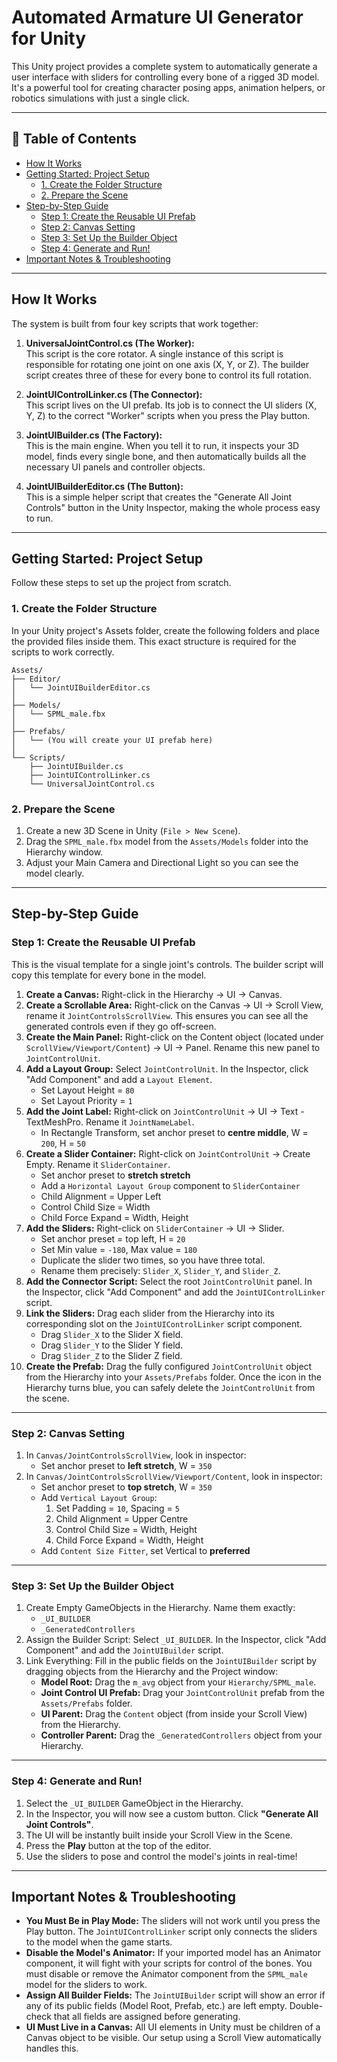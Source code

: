 # Automated Armature UI Generator for Unity

This Unity project provides a complete system to automatically generate a user interface with sliders for controlling every bone of a rigged 3D model. It's a powerful tool for creating character posing apps, animation helpers, or robotics simulations with just a single click.

---

## 📑 Table of Contents
- [How It Works](#how-it-works)
- [Getting Started: Project Setup](#getting-started-project-setup)
  - [1. Create the Folder Structure](#1-create-the-folder-structure)
  - [2. Prepare the Scene](#2-prepare-the-scene)
- [Step-by-Step Guide](#step-by-step-guide)
  - [Step 1: Create the Reusable UI Prefab](#step-1-create-the-reusable-ui-prefab)
  - [Step 2: Canvas Setting](#step-2-canvas-setting)
  - [Step 3: Set Up the Builder Object](#step-3-set-up-the-builder-object)
  - [Step 4: Generate and Run!](#step-4-generate-and-run)
- [Important Notes & Troubleshooting](#important-notes--troubleshooting)

---

## How It Works

The system is built from four key scripts that work together:

1. **UniversalJointControl.cs (The Worker):**  
   This script is the core rotator. A single instance of this script is responsible for rotating one joint on one axis (X, Y, or Z). The builder script creates three of these for every bone to control its full rotation.

2. **JointUIControlLinker.cs (The Connector):**  
   This script lives on the UI prefab. Its job is to connect the UI sliders (X, Y, Z) to the correct "Worker" scripts when you press the Play button.

3. **JointUIBuilder.cs (The Factory):**  
   This is the main engine. When you tell it to run, it inspects your 3D model, finds every single bone, and then automatically builds all the necessary UI panels and controller objects.

4. **JointUIBuilderEditor.cs (The Button):**  
   This is a simple helper script that creates the "Generate All Joint Controls" button in the Unity Inspector, making the whole process easy to run.

---

## Getting Started: Project Setup

Follow these steps to set up the project from scratch.

### 1. Create the Folder Structure

In your Unity project's Assets folder, create the following folders and place the provided files inside them. This exact structure is required for the scripts to work correctly.





```plaintext
Assets/
├── Editor/
│   └── JointUIBuilderEditor.cs
│
├── Models/
│   └── SPML_male.fbx
│
├── Prefabs/
│   └── (You will create your UI prefab here)
│
└── Scripts/
    ├── JointUIBuilder.cs
    ├── JointUIControlLinker.cs
    └── UniversalJointControl.cs
```



### 2. Prepare the Scene

1. Create a new 3D Scene in Unity (`File > New Scene`).  
2. Drag the `SPML_male.fbx` model from the `Assets/Models` folder into the Hierarchy window.  
3. Adjust your Main Camera and Directional Light so you can see the model clearly.  

---

## Step-by-Step Guide

### Step 1: Create the Reusable UI Prefab

This is the visual template for a single joint's controls. The builder script will copy this template for every bone in the model.

1. **Create a Canvas:** Right-click in the Hierarchy → UI → Canvas.  
2. **Create a Scrollable Area:** Right-click on the Canvas → UI → Scroll View, rename it `JointControlsScrollView`. This ensures you can see all the generated controls even if they go off-screen.  
3. **Create the Main Panel:** Right-click on the Content object (located under `ScrollView/Viewport/Content`) → UI → Panel. Rename this new panel to `JointControlUnit`.  
4. **Add a Layout Group:** Select `JointControlUnit`. In the Inspector, click "Add Component" and add a `Layout Element`.  
   - Set Layout Height = `80`  
   - Set Layout Priority = `1`  
5. **Add the Joint Label:** Right-click on `JointControlUnit` → UI → Text - TextMeshPro. Rename it `JointNameLabel`.  
   - In Rectangle Transform, set anchor preset to **centre middle**, W = `200`, H = `50`  
6. **Create a Slider Container:** Right-click on `JointControlUnit` → Create Empty. Rename it `SliderContainer`.  
   - Set anchor preset to **stretch stretch**  
   - Add a `Horizontal Layout Group` component to `SliderContainer`  
   - Child Alignment = Upper Left  
   - Control Child Size = Width  
   - Child Force Expand = Width, Height  
7. **Add the Sliders:** Right-click on `SliderContainer` → UI → Slider.  
   - Set anchor preset = top left, H = `20`  
   - Set Min value = `-180`, Max value = `180`  
   - Duplicate the slider two times, so you have three total.  
   - Rename them precisely: `Slider_X`, `Slider_Y`, and `Slider_Z`.  
8. **Add the Connector Script:** Select the root `JointControlUnit` panel. In the Inspector, click "Add Component" and add the `JointUIControlLinker` script.  
9. **Link the Sliders:** Drag each slider from the Hierarchy into its corresponding slot on the `JointUIControlLinker` script component.  
   - Drag `Slider_X` to the Slider X field.  
   - Drag `Slider_Y` to the Slider Y field.  
   - Drag `Slider_Z` to the Slider Z field.  
10. **Create the Prefab:** Drag the fully configured `JointControlUnit` object from the Hierarchy into your `Assets/Prefabs` folder. Once the icon in the Hierarchy turns blue, you can safely delete the `JointControlUnit` from the scene.  

---

### Step 2: Canvas Setting

1. In `Canvas/JointControlsScrollView`, look in inspector:  
   - Set anchor preset to **left stretch**, W = `350`  
2. In `Canvas/JointControlsScrollView/Viewport/Content`, look in inspector:  
   - Set anchor preset to **top stretch**, W = `350`  
   - Add `Vertical Layout Group`:  
     1. Set Padding = `10`, Spacing = `5`  
     2. Child Alignment = Upper Centre  
     3. Control Child Size = Width, Height  
     4. Child Force Expand = Width, Height  
   - Add `Content Size Fitter`, set Vertical to **preferred**  

---

### Step 3: Set Up the Builder Object

1. Create Empty GameObjects in the Hierarchy. Name them exactly:  
   - `_UI_BUILDER`  
   - `_GeneratedControllers`  
2. Assign the Builder Script: Select `_UI_BUILDER`. In the Inspector, click "Add Component" and add the `JointUIBuilder` script.  
3. Link Everything: Fill in the public fields on the `JointUIBuilder` script by dragging objects from the Hierarchy and the Project window:  
   - **Model Root:** Drag the `m_avg` object from your `Hierarchy/SPML_male`.  
   - **Joint Control UI Prefab:** Drag your `JointControlUnit` prefab from the `Assets/Prefabs` folder.  
   - **UI Parent:** Drag the `Content` object (from inside your Scroll View) from the Hierarchy.  
   - **Controller Parent:** Drag the `_GeneratedControllers` object from your Hierarchy.  

---

### Step 4: Generate and Run!

1. Select the `_UI_BUILDER` GameObject in the Hierarchy.  
2. In the Inspector, you will now see a custom button. Click **"Generate All Joint Controls"**.  
3. The UI will be instantly built inside your Scroll View in the Scene.  
4. Press the **Play** button at the top of the editor.  
5. Use the sliders to pose and control the model's joints in real-time!  

---

## Important Notes & Troubleshooting

- **You Must Be in Play Mode:** The sliders will not work until you press the Play button. The `JointUIControlLinker` script only connects the sliders to the model when the game starts.  
- **Disable the Model's Animator:** If your imported model has an Animator component, it will fight with your scripts for control of the bones. You must disable or remove the Animator component from the `SPML_male` model for the sliders to work.  
- **Assign All Builder Fields:** The `JointUIBuilder` script will show an error if any of its public fields (Model Root, Prefab, etc.) are left empty. Double-check that all fields are assigned before generating.  
- **UI Must Live in a Canvas:** All UI elements in Unity must be children of a Canvas object to be visible. Our setup using a Scroll View automatically handles this.  
